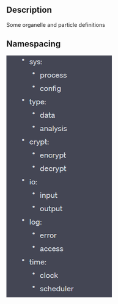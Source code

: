 ## Description
Some organelle and particle definitions

## Namespacing
![Namespacing](docs/namespacing.png)
